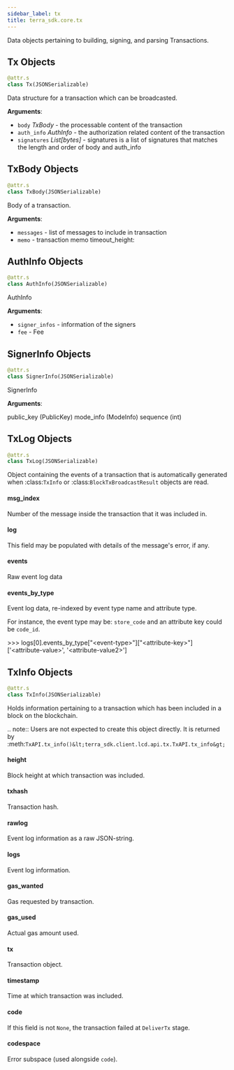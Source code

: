 ```yaml
---
sidebar_label: tx
title: terra_sdk.core.tx
---
```


Data objects pertaining to building, signing, and parsing Transactions.

## Tx Objects

```python
@attr.s
class Tx(JSONSerializable)
```

Data structure for a transaction which can be broadcasted.

**Arguments**:

- `body` _TxBody_ - the processable content of the transaction
- `auth_info` _AuthInfo_ - the authorization related content of the transaction
- `signatures` _List[bytes]_ - signatures is a list of signatures that matches the length and order of body and auth_info

## TxBody Objects

```python
@attr.s
class TxBody(JSONSerializable)
```

Body of a transaction.

**Arguments**:

- `messages` - list of messages to include in transaction
- `memo` - transaction memo
  timeout_height:

## AuthInfo Objects

```python
@attr.s
class AuthInfo(JSONSerializable)
```

AuthInfo

**Arguments**:

- `signer_infos` - information of the signers
- `fee` - Fee

## SignerInfo Objects

```python
@attr.s
class SignerInfo(JSONSerializable)
```

SignerInfo

**Arguments**:

  public_key (PublicKey)
  mode_info (ModeInfo)
  sequence (int)

## TxLog Objects

```python
@attr.s
class TxLog(JSONSerializable)
```

Object containing the events of a transaction that is automatically generated when
:class:`TxInfo` or :class:`BlockTxBroadcastResult` objects are read.

#### msg\_index

Number of the message inside the transaction that it was included in.

#### log

This field may be populated with details of the message&#x27;s error, if any.

#### events

Raw event log data

#### events\_by\_type

Event log data, re-indexed by event type name and attribute type.

For instance, the event type may be: ``store_code`` and an attribute key could be
``code_id``.

&gt;&gt;&gt; logs[0].events_by_type[&quot;&lt;event-type&gt;&quot;][&quot;&lt;attribute-key&gt;&quot;]
[&#x27;&lt;attribute-value&gt;&#x27;, &#x27;&lt;attribute-value2&gt;&#x27;]

## TxInfo Objects

```python
@attr.s
class TxInfo(JSONSerializable)
```

Holds information pertaining to a transaction which has been included in a block
on the blockchain.

.. note::
    Users are not expected to create this object directly. It is returned by
    :meth:`TxAPI.tx_info()&lt;terra_sdk.client.lcd.api.tx.TxAPI.tx_info&gt;`

#### height

Block height at which transaction was included.

#### txhash

Transaction hash.

#### rawlog

Event log information as a raw JSON-string.

#### logs

Event log information.

#### gas\_wanted

Gas requested by transaction.

#### gas\_used

Actual gas amount used.

#### tx

Transaction object.

#### timestamp

Time at which transaction was included.

#### code

If this field is not ``None``, the transaction failed at ``DeliverTx`` stage.

#### codespace

Error subspace (used alongside ``code``).

